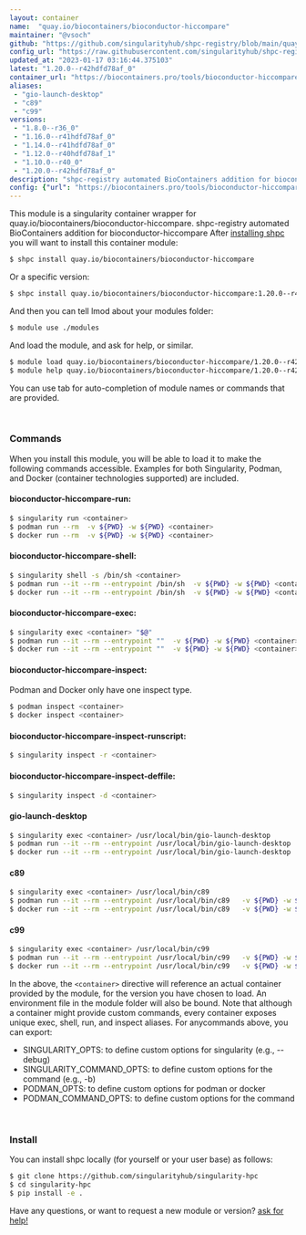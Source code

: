 ```yaml
---
layout: container
name:  "quay.io/biocontainers/bioconductor-hiccompare"
maintainer: "@vsoch"
github: "https://github.com/singularityhub/shpc-registry/blob/main/quay.io/biocontainers/bioconductor-hiccompare/container.yaml"
config_url: "https://raw.githubusercontent.com/singularityhub/shpc-registry/main/quay.io/biocontainers/bioconductor-hiccompare/container.yaml"
updated_at: "2023-01-17 03:16:44.375103"
latest: "1.20.0--r42hdfd78af_0"
container_url: "https://biocontainers.pro/tools/bioconductor-hiccompare"
aliases:
 - "gio-launch-desktop"
 - "c89"
 - "c99"
versions:
 - "1.8.0--r36_0"
 - "1.16.0--r41hdfd78af_0"
 - "1.14.0--r41hdfd78af_0"
 - "1.12.0--r40hdfd78af_1"
 - "1.10.0--r40_0"
 - "1.20.0--r42hdfd78af_0"
description: "shpc-registry automated BioContainers addition for bioconductor-hiccompare"
config: {"url": "https://biocontainers.pro/tools/bioconductor-hiccompare", "maintainer": "@vsoch", "description": "shpc-registry automated BioContainers addition for bioconductor-hiccompare", "latest": {"1.20.0--r42hdfd78af_0": "sha256:808ceb517a2ee89749262e486ac99b967a74a04beb2e1417dbeea3e676ef33f2"}, "tags": {"1.8.0--r36_0": "sha256:6c993acbfa82672650843918e120e023a9f5ce2037dd58dd8ce09848da92541e", "1.16.0--r41hdfd78af_0": "sha256:24521c52588d7d49af326821df5931e22535e4710e95dceae9c9d621edfc4207", "1.14.0--r41hdfd78af_0": "sha256:3726e872f94cf5cb164ed2d3327bec00a6632afa308a65becf5cee8fc0d6836d", "1.12.0--r40hdfd78af_1": "sha256:6dfa720756eb163ddb8b6ad8d6667957edb2d8112ac51ff905298f1077f200ed", "1.10.0--r40_0": "sha256:92ca7dac8298b1beae8a601af081c6dc9ddd2c4f2b5e2c8caee8a3d3061605a4", "1.20.0--r42hdfd78af_0": "sha256:808ceb517a2ee89749262e486ac99b967a74a04beb2e1417dbeea3e676ef33f2"}, "docker": "quay.io/biocontainers/bioconductor-hiccompare", "aliases": {"gio-launch-desktop": "/usr/local/bin/gio-launch-desktop", "c89": "/usr/local/bin/c89", "c99": "/usr/local/bin/c99"}}
---
```


This module is a singularity container wrapper for quay.io/biocontainers/bioconductor-hiccompare.
shpc-registry automated BioContainers addition for bioconductor-hiccompare
After [installing shpc](#install) you will want to install this container module:


```bash
$ shpc install quay.io/biocontainers/bioconductor-hiccompare
```

Or a specific version:

```bash
$ shpc install quay.io/biocontainers/bioconductor-hiccompare:1.20.0--r42hdfd78af_0
```

And then you can tell lmod about your modules folder:

```bash
$ module use ./modules
```

And load the module, and ask for help, or similar.

```bash
$ module load quay.io/biocontainers/bioconductor-hiccompare/1.20.0--r42hdfd78af_0
$ module help quay.io/biocontainers/bioconductor-hiccompare/1.20.0--r42hdfd78af_0
```

You can use tab for auto-completion of module names or commands that are provided.

<br>

### Commands

When you install this module, you will be able to load it to make the following commands accessible.
Examples for both Singularity, Podman, and Docker (container technologies supported) are included.

#### bioconductor-hiccompare-run:

```bash
$ singularity run <container>
$ podman run --rm  -v ${PWD} -w ${PWD} <container>
$ docker run --rm  -v ${PWD} -w ${PWD} <container>
```

#### bioconductor-hiccompare-shell:

```bash
$ singularity shell -s /bin/sh <container>
$ podman run --it --rm --entrypoint /bin/sh  -v ${PWD} -w ${PWD} <container>
$ docker run --it --rm --entrypoint /bin/sh  -v ${PWD} -w ${PWD} <container>
```

#### bioconductor-hiccompare-exec:

```bash
$ singularity exec <container> "$@"
$ podman run --it --rm --entrypoint ""  -v ${PWD} -w ${PWD} <container> "$@"
$ docker run --it --rm --entrypoint ""  -v ${PWD} -w ${PWD} <container> "$@"
```

#### bioconductor-hiccompare-inspect:

Podman and Docker only have one inspect type.

```bash
$ podman inspect <container>
$ docker inspect <container>
```

#### bioconductor-hiccompare-inspect-runscript:

```bash
$ singularity inspect -r <container>
```

#### bioconductor-hiccompare-inspect-deffile:

```bash
$ singularity inspect -d <container>
```


#### gio-launch-desktop

```bash
$ singularity exec <container> /usr/local/bin/gio-launch-desktop
$ podman run --it --rm --entrypoint /usr/local/bin/gio-launch-desktop   -v ${PWD} -w ${PWD} <container> -c " $@"
$ docker run --it --rm --entrypoint /usr/local/bin/gio-launch-desktop   -v ${PWD} -w ${PWD} <container> -c " $@"
```


#### c89

```bash
$ singularity exec <container> /usr/local/bin/c89
$ podman run --it --rm --entrypoint /usr/local/bin/c89   -v ${PWD} -w ${PWD} <container> -c " $@"
$ docker run --it --rm --entrypoint /usr/local/bin/c89   -v ${PWD} -w ${PWD} <container> -c " $@"
```


#### c99

```bash
$ singularity exec <container> /usr/local/bin/c99
$ podman run --it --rm --entrypoint /usr/local/bin/c99   -v ${PWD} -w ${PWD} <container> -c " $@"
$ docker run --it --rm --entrypoint /usr/local/bin/c99   -v ${PWD} -w ${PWD} <container> -c " $@"
```



In the above, the `<container>` directive will reference an actual container provided
by the module, for the version you have chosen to load. An environment file in the
module folder will also be bound. Note that although a container
might provide custom commands, every container exposes unique exec, shell, run, and
inspect aliases. For anycommands above, you can export:

 - SINGULARITY_OPTS: to define custom options for singularity (e.g., --debug)
 - SINGULARITY_COMMAND_OPTS: to define custom options for the command (e.g., -b)
 - PODMAN_OPTS: to define custom options for podman or docker
 - PODMAN_COMMAND_OPTS: to define custom options for the command

<br>

### Install

You can install shpc locally (for yourself or your user base) as follows:

```bash
$ git clone https://github.com/singularityhub/singularity-hpc
$ cd singularity-hpc
$ pip install -e .
```

Have any questions, or want to request a new module or version? [ask for help!](https://github.com/singularityhub/singularity-hpc/issues)